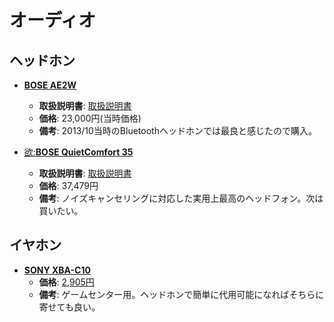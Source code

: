 オーディオ
====

ヘッドホン
----

- [**BOSE AE2W**](http://worldwide.bose.com/productsupport/ja_jp/web/ae2w/page.html)
  - **取扱説明書**: [取扱説明書](http://worldwide.bose.com/productsupport/assets/pdf/guides/headphones/ae2w_headphones/ja/ae2w_og.pdf)
  - **価格**: 23,000円\(当時価格\)
  - **備考**: 2013/10当時のBluetoothヘッドホンでは最良と感じたので購入。

- [欲:**BOSE QuietComfort 35**](https://www.bose.com/en_us/products/headphones/over_ear_headphones/quietcomfort-35-wireless.html)
  - **取扱説明書**: [取扱説明書](https://www.bose.com/content/dam/Bose_DAM/Web/consumer_electronics/global/products/headphones/qc35/pdf/qc35_PDF_ownersguide_ML.pdf)
  - **価格**: 37,479円
  - **備考**: ノイズキャンセリングに対応した実用上最高のヘッドフォン。次は買いたい。

イヤホン
----

- [**SONY XBA-C10**](http://www.sony.jp/headphone/products/XBA-C10/)
  - **価格**: [2,905円](http://kakaku.com/item/K0000458226/)
  - **備考**: ゲームセンター用。ヘッドホンで簡単に代用可能になればそちらに寄せても良い。
